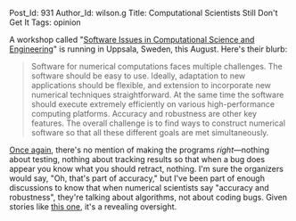Post_Id: 931
Author_Id: wilson.g
Title: Computational Scientists Still Don't Get It
Tags: opinion

<p>A workshop called "<a href="http://www.it.uu.se/research/conf/SCSE07">Software Issues in Computational Science and Engineering</a>" is running in Uppsala, Sweden, this August.  Here's their blurb:</p>
<blockquote><p>Software for numerical computations faces multiple challenges. The software should be easy to use. Ideally, adaptation to new applications should be flexible, and extension to incorporate new numerical techniques straightforward.  At the same time the software should execute extremely efficiently on various high-performance computing platforms. Accuracy and robustness are other key features. The overall challenge is to find ways to construct numerical software so that all these different goals are met simultaneously.</p></blockquote>
<p><a href="http://pyre.third-bit.com/blog/archives/419.html">Once again</a>, there's no mention of making the programs <em>right</em>&mdash;nothing about testing, nothing about tracking results so that when a bug does appear you know what you should retract, nothing. I'm sure the organizers would say, "Oh, that's part of accuracy," but I've been part of enough discussions to know that when numerical scientists say "accuracy and robustness", they're talking about algorithms, not about coding bugs. Given stories like <a href="http://pyre.third-bit.com/blog/archives/877.html">this one</a>, it's a revealing oversight.</p>
